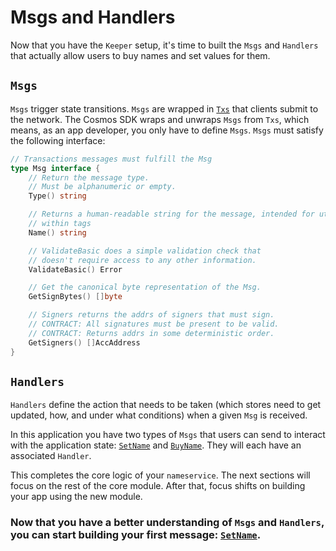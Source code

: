 # Msgs and Handlers

Now that you have the `Keeper` setup, it's time to built the `Msgs` and `Handlers` that actually allow users to buy names and set values for them.

## `Msgs`

`Msgs` trigger state transitions. `Msgs` are wrapped in [`Txs`](https://github.com/cosmos/cosmos-sdk/blob/develop/types/tx_msg.go#L34-L38) that clients submit to the network. The Cosmos SDK wraps and unwraps `Msgs` from `Txs`, which means, as an app developer, you only have to define `Msgs`. `Msgs` must satisfy the following interface:

```go
// Transactions messages must fulfill the Msg
type Msg interface {
	// Return the message type.
	// Must be alphanumeric or empty.
	Type() string

	// Returns a human-readable string for the message, intended for utilization
	// within tags
	Name() string

	// ValidateBasic does a simple validation check that
	// doesn't require access to any other information.
	ValidateBasic() Error

	// Get the canonical byte representation of the Msg.
	GetSignBytes() []byte

	// Signers returns the addrs of signers that must sign.
	// CONTRACT: All signatures must be present to be valid.
	// CONTRACT: Returns addrs in some deterministic order.
	GetSigners() []AccAddress
}
```

## `Handlers`

`Handlers` define the action that needs to be taken (which stores need to get updated, how, and under what conditions) when a given `Msg` is received.

In this application you have two types of `Msgs` that users can send to interact with the application state: [`SetName`](./set-name.md) and [`BuyName`](./buy-name.md). They will each have an associated `Handler`.

This completes the core logic of your `nameservice`. The next sections will focus on the rest of the core module. After that, focus shifts on building your app using the new module.

### Now that you have a better understanding of `Msgs` and `Handlers`, you can start building your first message: [`SetName`](./set-name.md).
